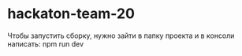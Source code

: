 # hackaton-team-20

Чтобы запустить сборку, нужно зайти в папку проекта и в консоли написать: 
npm run dev
